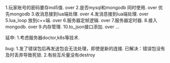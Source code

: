 1.玩家账号的密码要存md5值.     over
2.是否mysql和mongodb 同时使用. over 优先mongodb
3.收消息接到lua端处理.         over
4.发消息接到lua端处理.         over
5.lua_loop 放到c++端.          over
6.服务器定帧逻辑.              over
7.服务器定时器.
8.接入mongodb.                 over
9.内存管理.
10.to_json接口添加.            over
...


延申:
1.考虑服务器doctor,k8s等技术.


bug:
1.发了错误包后再发送包会无法处理，即使是新的连接.
	已解决：错误包没有及时丢弃导致死锁.
2.有些互斥量没有destroy
